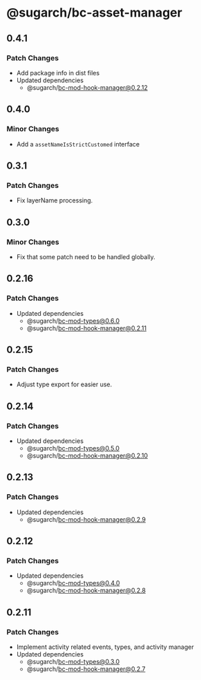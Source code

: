# @sugarch/bc-asset-manager

## 0.4.1

### Patch Changes

-   Add package info in dist files
-   Updated dependencies
    -   @sugarch/bc-mod-hook-manager@0.2.12

## 0.4.0

### Minor Changes

-   Add a `assetNameIsStrictCustomed` interface

## 0.3.1

### Patch Changes

-   Fix layerName processing.

## 0.3.0

### Minor Changes

-   Fix that some patch need to be handled globally.

## 0.2.16

### Patch Changes

-   Updated dependencies
    -   @sugarch/bc-mod-types@0.6.0
    -   @sugarch/bc-mod-hook-manager@0.2.11

## 0.2.15

### Patch Changes

-   Adjust type export for easier use.

## 0.2.14

### Patch Changes

-   Updated dependencies
    -   @sugarch/bc-mod-types@0.5.0
    -   @sugarch/bc-mod-hook-manager@0.2.10

## 0.2.13

### Patch Changes

-   Updated dependencies
    -   @sugarch/bc-mod-hook-manager@0.2.9

## 0.2.12

### Patch Changes

-   Updated dependencies
    -   @sugarch/bc-mod-types@0.4.0
    -   @sugarch/bc-mod-hook-manager@0.2.8

## 0.2.11

### Patch Changes

-   Implement activity related events, types, and activity manager
-   Updated dependencies
    -   @sugarch/bc-mod-types@0.3.0
    -   @sugarch/bc-mod-hook-manager@0.2.7
